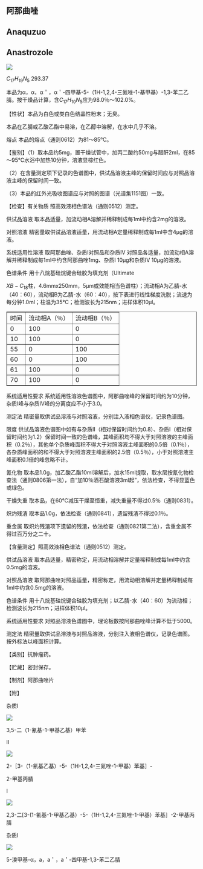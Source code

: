 ## 阿那曲唑

## Anaquzuo

## Anastrozole

<!-- N NC CN H _ { 3 } C CH3 H _ { 3 } C CH3  -->
![](https://web-api.textin.com/ocr_image/external/7e5646eb2000e33b.jpg)

$C_{17}H_{19}N_{5}$ 293.37

本品为α，α，α＇，α＇-四甲基-5-（1H-1,2,4-三氮唑-1-基甲基）-1,3-苯二乙腈。按干燥品计算，含$C_{17}H_{10}N_{5}$应为98.0％～102.0%。

【性状】本品为白色或类白色结晶性粉末；无臭。

本品在乙腈或乙酸乙酯中易溶，在乙醇中溶解，在水中几乎不溶。

熔点 本品的熔点（通则0612）为81～85℃。

【鉴别】（1）取本品约5mg，置干燥试管中，加丙二酸约50mg与醋酐2ml，在85～95℃水浴中加热10分钟，溶液显棕红色。

（2）在含量测定项下记录的色谱图中，供试品溶液主峰的保留时间应与对照品溶液主峰的保留时间一致。

（3）本品的红外光吸收图谱应与对照的图谱（光谱集1151图）一致。

【检查】有关物质 照高效液相色谱法（通则0512）测定。

供试品溶液 取本品适量，加流动相A溶解并稀释制成每1ml中约含2mg的溶液。

对照溶液 精密量取供试品溶液适量，用流动相A定量稀释制成每1ml中含4μg的溶液。

系统适用性溶液 取阿那曲唑、杂质I对照品和杂质IV 对照品各适量，加流动相A溶解并稀释制成每1ml中约含阿那曲唑1mg、杂质I 10μg和杂质IV 10μg的溶液。

色谱条件 用十八烷基硅烷键合硅胶为填充剂（Ultimate

$XB-C_{18}$柱，4.6mmx250mm，5μm或效能相当色谱柱）；流动相A为乙腈-水（40：60），流动相B为乙腈-水（60：40），按下表进行线性梯度洗脱；流速为每分钟1.0ml；柱温为35℃；检测波长为215nm；进样体积10μl。

<table border="1" ><tr>
<td colspan="1" rowspan="1">时间</td>
<td colspan="1" rowspan="1">流动相A（％）</td>
<td colspan="1" rowspan="1">流动相B（％）</td>
</tr><tr>
<td colspan="1" rowspan="1">0 </td>
<td colspan="1" rowspan="1">100 </td>
<td colspan="1" rowspan="1">0 </td>
</tr><tr>
<td colspan="1" rowspan="1">10 </td>
<td colspan="1" rowspan="1">100 </td>
<td colspan="1" rowspan="1">0 </td>
</tr><tr>
<td colspan="1" rowspan="1">55 </td>
<td colspan="1" rowspan="1">0 </td>
<td colspan="1" rowspan="1">100 </td>
</tr><tr>
<td colspan="1" rowspan="1">60 </td>
<td colspan="1" rowspan="1">0 </td>
<td colspan="1" rowspan="1">100 </td>
</tr><tr>
<td colspan="1" rowspan="1">61 </td>
<td colspan="1" rowspan="1">100 </td>
<td colspan="1" rowspan="1">0 </td>
</tr><tr>
<td colspan="1" rowspan="1">70 </td>
<td colspan="1" rowspan="1">100 </td>
<td colspan="1" rowspan="1">0 </td>
</tr></table>

系统适用性要求 系统适用性溶液色谱图中，阿那曲唑峰的保留时间约为10分钟，杂质I峰与杂质IV峰的分离度应不小于3.0。

测定法 精密量取供试品溶液与对照溶液，分别注入液相色谱仪，记录色谱图。

限度 供试品溶液色谱图中如有与杂质II（相对保留时间约为0.8）、杂质I（相对保留时间约为1.2）保留时间一致的色谱峰，其峰面积均不得大于对照溶液的主峰面积（0.2％），其他单个杂质峰面积不得大于对照溶液主峰面积的0.5倍（0.1％），各杂质峰面积的和不得大于对照溶液主峰面积的2.5倍（0.5％），小于对照溶液主峰面积0.1倍的峰忽略不计。

氰化物 取本品1.0g，加乙酸乙酯10ml溶解后，加水15ml提取，取水层按氰化物检查法（通则0806第一法），自“加10％酒石酸溶液3ml起”，依法检查，不得显蓝色或绿色。

干燥失重 取本品，在60℃减压干燥至恒重，减失重量不得过0.5％（通则0831）。

炽灼残渣 取本品1.0g，依法检查（通则0841），遗留残渣不得过0.1％。

重金属 取炽灼残渣项下遗留的残渣，依法检查（通则0821第二法），含重金属不得过百万分之二十。

【含量测定】照高效液相色谱法（通则0512）测定。

供试品溶液 取本品适量，精密称定，用流动相溶解并定量稀释制成每1ml中约含0.5mg的溶液。

对照品溶液 取阿那曲唑对照品适量，精密称定，用流动相溶解并定量稀释制成每1ml中约含0.5mg的溶液。

色谱条件 用十八烷基硅烷键合硅胶为填充剂；以乙腈-水（40：60）为流动相；检测波长为215nm；进样体积10μl。

系统适用性要求 对照品溶液色谱图中，理论板数按阿那曲唑峰计算不低于5000。

测定法 精密量取供试品溶液与对照品溶液，分别注入液相色谱仪，记录色谱图。按外标法以峰面积计算。

【类别】抗肿瘤药。

【贮藏】密封保存。

【制剂】阿那曲唑片

【附】

杂质I

<!-- CN H _ { 3 } C CH3 CH3 H _ { 3 } C H3C CN  -->
![](https://web-api.textin.com/ocr_image/external/c7491c84c4eaec53.jpg)

3,5-二（1-氰基-1-甲基乙基）甲苯

II

<!-- CN C H _ { 3 } N N N C H _ { 3 } 和异构体 H _ { 3 } C H CN  -->
![](https://web-api.textin.com/ocr_image/external/ec103b7c99ee23f0.jpg)

2-［3-（1-氰基乙基）-5-（1H-1,2,4-三氮唑-1-甲基）苯基］-

2-甲基丙腈

I

<!-- NC CH3 C H _ { 3 } N= N N N N N H _ { 3 } C ^ { \prime } C N H _ { 3 } C H _ { 3 } C CN 和异构体  -->
![](https://web-api.textin.com/ocr_image/external/8c48fd9bcca2cef9.jpg)

2,3-二[3-(1-氰基-1-甲基乙基）-5-（1H-1,2,4-三氮唑-1-甲基）苯基］-2-甲基丙腈

杂质I

<!-- CN Br C H _ { 3 } C H _ { 3 } H,C- H _ { 3 } C CN  -->
![](https://web-api.textin.com/ocr_image/external/9e7e87995266e247.jpg)

5-溴甲基-α，a，a＇，a＇-四甲基-1,3-苯二乙腈